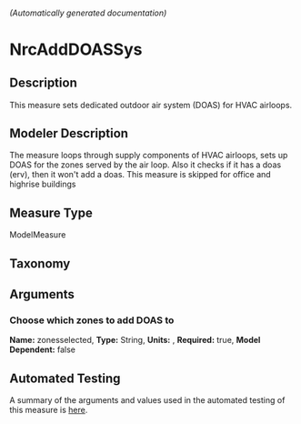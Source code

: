 

###### (Automatically generated documentation)

# NrcAddDOASSys

## Description
This measure sets dedicated outdoor air system (DOAS) for HVAC airloops.

## Modeler Description
The measure loops through supply components of HVAC airloops, sets up DOAS for the zones served by the air loop.
             Also it checks if it has a doas (erv), then it won't add a doas. This measure is skipped for office and highrise buildings

## Measure Type
ModelMeasure

## Taxonomy


## Arguments


### Choose which zones to add DOAS to

**Name:** zonesselected,
**Type:** String,
**Units:** ,
**Required:** true,
**Model Dependent:** false






## Automated Testing
A summary of the arguments and values used in the automated testing of this measure is [here](./tests/README.md).
